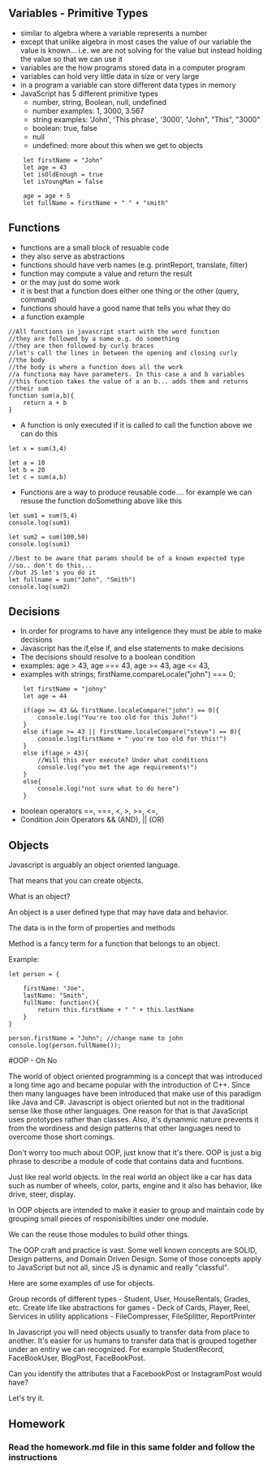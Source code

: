 ## Variables - Primitive Types
- similar to algebra where a variable represents a number
- except that unlike algebra in most cases the value of our variable the value is known... i.e. we are not solving for the value but 
instead holding the value so that we can use it
- variables are the how programs stored data in a computer program
- variables can hold very little data in size or very large
- in a program a variable can store different data types in memory
- JavaScript has 5 different primitive types 
    - number, string, Boolean, null, undefined
    - number examples: 1, 3000, 3.567
    - string examples: 'John', 'This phrase', '3000', "John", "This", "3000"
    - boolean: true, false
    - null
    - undefined:  more about this when we get to objects
```
    let firstName = "John"
    let age = 43
    let isOldEnough = true
    let isYoungMan = false

    age = age + 5
    let fullName = firstName + " " + "smith"

```
## Functions

- functions are a small block of resuable code
- they also serve as abstractions
- functions should have verb names (e.g. printReport, translate, filter)
- function may compute a value and return the result
- or the may just do some work
- it is best that a function does either one thing or the other (query, command)
- functions should have a good name that tells you what they do
- a function example
```
//All functions in javascript start with the word function
//they are followed by a name e.g. do something
//they are then followed by curly braces
//let's call the lines in between the opening and closing curly
//the body
//the body is where a function does all the work
//a functiona may have parameters. In this case a and b variables
//this function takes the value of a an b... adds them and returns 
//their sum
function sum(a,b){
    return a + b
}
```
- A function is only executed if it is called
to call the function above we can do this
```
let x = sum(3,4)

let a = 10
let b = 20
let c = sum(a,b)
```

- Functions are a way to produce reusable code.... for example 
we can resuse the function doSomething above like this

```
let sum1 = sum(5,4)
console.log(sum1)

let sum2 = sum(100,50)
console.log(sum1)

//best to be aware that params should be of a known expected type
//so.. don't do this...
//but JS let's you do it
let fullname = sum("John", "Smith")
console.log(sum2)

```

## Decisions
- In order for programs to have any inteligence they must be able
  to make decisions
- Javascript has the if,else if, and else statements to make decisions
- The decisions should resolve to a boolean condition
- examples:  age > 43, age === 43, age >= 43, age <= 43, 
- examples with strings;  firstName.compareLocale("john") === 0;

```
    let firstName = "johny"
    let age = 44

    if(age >= 43 && firstName.localeCompare("john") == 0){
        console.log("You're too old for this John!")
    }
    else if(age >= 43 || firstName.localeCompare("steve") == 0){
        console.log(firstName + " you're too old for this!")
    }
    else if(age > 43){
        //Will this ever execute? Under what conditions
        console.log("you met the age requirements!")
    }
    else{
        console.log("not sure what to do here")
    }
```
- boolean operators ==, ===, <, >, >=, <=, 
- Condition Join Operators && (AND), || (OR)
 
## Objects

Javascript is arguably an object oriented language.  

That means that you can create objects.

What is an object?

An object is a user defined type that may have data and behavior.

The data is in the form of properties and methods

Method is a fancy term for a function that belongs to an object.

Example:

```
let person = {

    firstName: "Joe",
    lastName: "Smith",
    fullName: function(){
        return this.firstName + " " + this.lastName
    }
}

person.firstName = "John"; //change name to john
console.log(person.fullName());

```
#OOP - Oh No

The world of object oriented programming is a concept that was
introduced a long time ago and became popular with the introduction of C++.
Since then many languages have been introduced that make use of this paradigm
like Java and C#.
Javascript is object oriented but not in the traditional sense like those
other languages.
One reason for that is that JavaScript uses prototypes rather than classes.
Also, it's dynammic nature prevents it from the wordiness and design patterns
that other languages need to overcome those short comings.

Don't worry too much about OOP, just know that it's there.
OOP is just a big phrase to describe a module of code that contains data and fucntions.

Just like real world objects.  In the real world an object like a car has data
such as number of wheels, color, parts, engine and it also has behavior, like
drive, steer, display.

In OOP objects are intended to make it easier to group and maintain code by
grouping small pieces of responisibilties under one module.

We can the reuse those modules to build other things.

The OOP craft and practice is vast.  Some well known concepts are SOLID, Design patterns, and Domain Driven Design.  Some of those concepts apply 
to JavaScript but not all, since JS is dynamic and really "classful".

Here are some examples of use for objects.

Group records of different types - Student, User, HouseRentals, Grades, etc.
Create life like abstractions for games - Deck of Cards, Player, Reel, 
Services in utility applications - FileCompresser, FileSplitter, ReportPrinter

In Javascript you will need objects usually to transfer data from place to another.
It's easier for us humans to transfer data that is grouped together under an entiry we can recognized.  For example StudentRecord, FaceBookUser,
BlogPost, FaceBookPost.

Can you identify the attributes that a FacebookPost or InstagramPost would have?

Let's try it.

## Homework

### Read the homework.md file in this same folder and follow the instructions